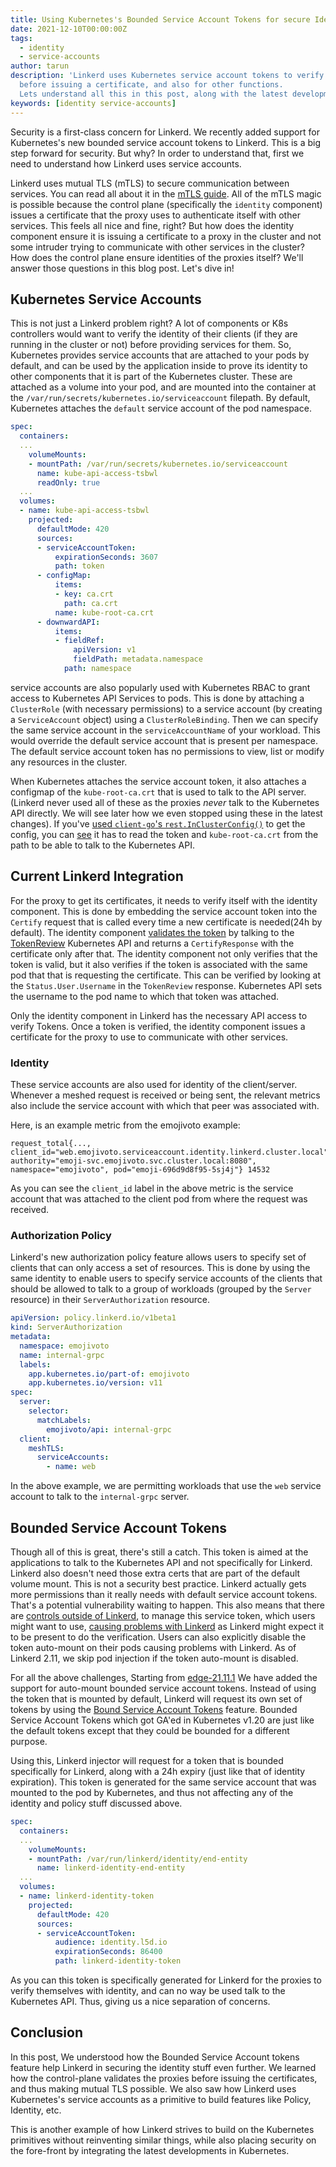 ```yaml
---
title: Using Kubernetes's Bounded Service Account Tokens for secure Identity
date: 2021-12-10T00:00:00Z
tags:
  - identity
  - service-accounts
author: tarun
description: 'Linkerd uses Kubernetes service account tokens to verify the proxy
  before issuing a certificate, and also for other functions.
  Lets understand all this in this post, along with the latest developments. '
keywords: [identity service-accounts]
---
```


Security is a first-class concern for Linkerd. We recently added support for
Kubernetes's new bounded service account tokens to Linkerd. This is a big step forward
for security. But why? In order to understand that, first we need to understand how
Linkerd uses service accounts.

Linkerd uses mutual TLS (mTLS) to secure communication between services. You can
read all about it in the [mTLS guide](https://buoyant.io/mtls-guide/). All of
the mTLS magic is possible because the control plane (specifically the
`identity` component) issues a certificate that the proxy uses
to authenticate itself with other services. This feels all nice and fine,
right? But how does the identity component ensure it is issuing a certificate
to a proxy in the cluster and not some intruder trying to communicate with
other services in the cluster? How does the control plane ensure identities of the
proxies itself? We'll answer those questions in this blog post. Let's dive in!

## Kubernetes Service Accounts

This is not just a Linkerd problem right? A lot of components or K8s controllers
would want to verify the identity  of their clients (if they are running
in the cluster or not) before providing services for them. So, Kubernetes provides
service accounts that are attached to your pods by default, and can be used
by the application inside to prove its identity to other components that it is
part of the Kubernetes cluster. These are attached as a volume into your pod,
and are mounted into the container at the `/var/run/secrets/kubernetes.io/serviceaccount`
filepath. By default, Kubernetes attaches the `default` service account of the pod
namespace.

```yaml
spec:
  containers:
  ...
    volumeMounts:
    - mountPath: /var/run/secrets/kubernetes.io/serviceaccount
      name: kube-api-access-tsbwl
      readOnly: true
  ...
  volumes:
  - name: kube-api-access-tsbwl
    projected:
      defaultMode: 420
      sources:
      - serviceAccountToken:
          expirationSeconds: 3607
          path: token
      - configMap:
          items:
          - key: ca.crt
            path: ca.crt
          name: kube-root-ca.crt
      - downwardAPI:
          items:
          - fieldRef:
              apiVersion: v1
              fieldPath: metadata.namespace
            path: namespace
```

service accounts are also popularly used with Kubernetes RBAC to grant access to
Kubernetes API Services to pods. This is done by attaching a `ClusterRole` (with
necessary permissions) to a service account (by creating a `ServiceAccount` object)
using a `ClusterRoleBinding`. Then we can specify the same service account in the
`serviceAccountName` of your workload. This would override the default service
account that is present per namespace. The default service account token
has no permissions to view, list or modify any resources in the cluster.

When Kubernetes attaches the service account token, it also attaches a configmap
of the `kube-root-ca.crt` that is used to talk to the API server. (Linkerd never
used all of these as the proxies *never* talk to the Kubernetes API directly.
We will see later how we even stopped using these in the latest changes).
If you've [used `client-go`'s `rest.InClusterConfig()`](https://github.com/kubernetes/client-go/blob/master/examples/in-cluster-client-configuration/main.go#L42)
to get the config, you can [see](https://github.com/kubernetes/client-go/blob/master/rest/config.go#L514)
it has to read the token and `kube-root-ca.crt` from the path to be able to talk
to the Kubernetes API.

## Current Linkerd Integration

For the proxy to get its certificates, it needs to verify itself with the identity
component. This is done by embedding the service account token into the `Certify`
request that is called every time a new certificate is needed(24h by default).
The identity component [validates the token](https://github.com/linkerd/linkerd2/blob/main/controller/identity/validator.go#L51)
by talking to the [TokenReview](https://kubernetes.io/docs/reference/generated/kubernetes-api/v1.19/#tokenreview-v1-authentication-k8s-io)
Kubernetes API and returns a `CertifyResponse` with the certificate only after
that. The identity component not only verifies that the token is valid, but it also
verifies if the token is associated with the same pod that that is requesting the
certificate. This can be verified by looking at the `Status.User.Username` in the
`TokenReview` response. Kubernetes API sets the username to the pod name to which
that token was attached.

Only the identity component in Linkerd has the necessary API access to verify Tokens.
Once a token is verified, the identity component issues a certificate
for the proxy to use to communicate with other services.

### Identity

These service accounts are also used for identity of the client/server.
Whenever a meshed request is received or being sent, the relevant metrics
also include the service account with which that peer was associated with.

Here, is an example metric from the emojivoto example:

```promql
request_total{..., client_id="web.emojivoto.serviceaccount.identity.linkerd.cluster.local", authority="emoji-svc.emojivoto.svc.cluster.local:8080",  namespace="emojivoto", pod="emoji-696d9d8f95-5sj4j"} 14532
```

As you can see the `client_id` label in the above metric is the service account
that was attached to the client pod from where the request was received.

### Authorization Policy

Linkerd's new authorization policy feature allows users to specify set of clients
that can only access a set of resources. This is done by using the same identity
to enable users to specify service accounts of the clients that should be allowed
to talk to a group of workloads (grouped by the `Server` resource) in
their `ServerAuthorization` resource.

```yaml
apiVersion: policy.linkerd.io/v1beta1
kind: ServerAuthorization
metadata:
  namespace: emojivoto
  name: internal-grpc
  labels:
    app.kubernetes.io/part-of: emojivoto
    app.kubernetes.io/version: v11
spec:
  server:
    selector:
      matchLabels:
        emojivoto/api: internal-grpc
  client:
    meshTLS:
      serviceAccounts:
        - name: web
```

In the above example, we are permitting workloads that use the `web` service account
to talk to the `internal-grpc` server.

## Bounded Service Account Tokens

Though all of this is great, there's still a catch. This token is aimed at the
applications to talk to the Kubernetes API and not specifically for Linkerd.
Linkerd also doesn't need those extra certs that are part of the default volume mount.
This is not a security best practice. Linkerd actually gets more permissions than
it really needs with default service account tokens. That's a potential vulnerability
waiting to happen. This also means that there are [controls outside of Linkerd](https://kubernetes.io/docs/tasks/configure-pod-container/configure-service-account/#use-the-default-service-account-to-access-the-api-server),
to manage this service token, which users might want to use,
[causing problems with Linkerd](https://github.com/linkerd/linkerd2/issues/3183)
as Linkerd might expect it to be present to do the verification. Users can
also explicitly disable the token auto-mount on their pods causing problems with
Linkerd. As of Linkerd 2.11, we skip pod injection if the token auto-mount is disabled.

For all the above challenges, Starting from [edge-21.11.1](https://github.com/linkerd/linkerd2/releases/tag/edge-21.11.1)
We have added the support for auto-mount bounded service account tokens. Instead
of using the token that is mounted by default, Linkerd will request its own set
of tokens by using the [Bound Service Account Tokens](https://github.com/kubernetes/enhancements/tree/master/keps/sig-auth/1205-bound-service-account-tokens)
feature. Bounded Service Account Tokens which got GA'ed in Kubernetes v1.20 are just
like the default tokens except that they could be bounded for a different
purpose.

Using this, Linkerd injector will request for a token that is bounded specifically
for Linkerd, along with a 24h expiry (just like that of identity expiration). This
token is generated for the same service account that was mounted to the pod by
Kubernetes, and thus not affecting any of the identity and policy stuff discussed
above.

```yaml
spec:
  containers:
  ...
    volumeMounts:
    - mountPath: /var/run/linkerd/identity/end-entity
      name: linkerd-identity-end-entity
  ...
  volumes:
  - name: linkerd-identity-token
    projected:
      defaultMode: 420
      sources:
      - serviceAccountToken:
          audience: identity.l5d.io
          expirationSeconds: 86400
          path: linkerd-identity-token
```

As you can this token is specifically generated for Linkerd for the proxies
to verify themselves with identity, and can no way be used talk to the
Kubernetes API. Thus, giving us a nice separation of concerns.

## Conclusion

In this post, We understood how the Bounded Service Account tokens feature help
Linkerd in securing the identity stuff even further. We learned how the
control-plane validates the proxies before issuing the certificates, and thus
making mutual TLS possible. We also saw how Linkerd uses Kubernetes's service
accounts as a primitive to build features like Policy, Identity, etc.

This is another example of how Linkerd strives to build on the Kubernetes primitives
without reinventing similar things, while also placing security on the fore-front
by integrating the latest developments in Kubernetes.
